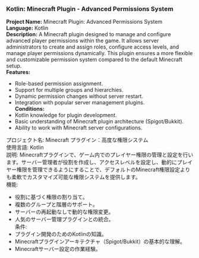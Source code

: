 ### Kotlin: Minecraft Plugin - Advanced Permissions System

**Project Name:** Minecraft Plugin: Advanced Permissions System <br>
**Language:** Kotlin <br>
**Description:** A Minecraft plugin designed to manage and configure advanced player permissions within the game. It allows server administrators to create and assign roles, configure access levels, and manage player permissions dynamically. This plugin ensures a more flexible and customizable permission system compared to the default Minecraft setup. <br>
**Features:** <br>
- Role-based permission assignment. <br>
- Support for multiple groups and hierarchies. <br>
- Dynamic permission changes without server restart. <br>
- Integration with popular server management plugins. <br>
**Conditions:** <br>
- Kotlin knowledge for plugin development. <br>
- Basic understanding of Minecraft plugin architecture (Spigot/Bukkit). <br>
- Ability to work with Minecraft server configurations. <br>

プロジェクト名: Minecraft プラグイン：高度な権限システム <br>
使用言語: Kotlin <br>
説明: Minecraftプラグインで、ゲーム内でのプレイヤー権限の管理と設定を行います。サーバー管理者が役割を作成し、アクセスレベルを設定し、動的にプレイヤー権限を管理できるようにすることで、デフォルトのMinecraft権限設定よりも柔軟でカスタマイズ可能な権限システムを提供します。 <br>
機能: <br>
- 役割に基づく権限の割り当て。 <br>
- 複数のグループと階層のサポート。 <br>
- サーバーの再起動なしで動的な権限変更。 <br>
- 人気のサーバー管理プラグインとの統合。 <br>
条件: <br>
- プラグイン開発のためのKotlinの知識。 <br>
- Minecraftプラグインアーキテクチャ（Spigot/Bukkit）の基本的な理解。 <br>
- Minecraftサーバー設定の作業経験。 <br>
